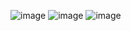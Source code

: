 ![image](https://github.com/user-attachments/assets/7f7e39ee-94e6-4879-b7b7-e9dcaadd8c04) ![image](https://github.com/user-attachments/assets/38440ac4-c399-43d6-8af0-3c6c4753132b)
![image](https://github.com/user-attachments/assets/277495a1-0a2f-4dcc-b65c-fd63285063ac)
